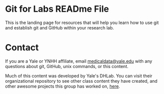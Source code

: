 # Git for Labs READme File

This is the landing page for resources that will help you learn how to use git and establish git and GitHub within your research lab.

# Contact

If you are a Yale or YNHH affiliate, email medicaldata@yale.edu with any questions about git, GitHub, unix commands, or this content.

Much of this content was developed by Yale's DHLab. You can visit their organizational repository to see other class content they have created, and other awesome projects this group has worked on, [here](https://github.com/YaleDHLab).
